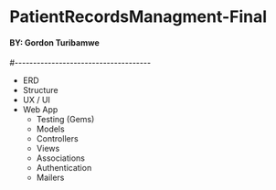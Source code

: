 # PatientRecordsManagment-Final
#### BY: Gordon Turibamwe
#-------------------------------------
- ERD
- Structure
- UX / UI
- Web App
  - Testing (Gems)
  - Models
  - Controllers
  - Views
  - Associations
  - Authentication
  - Mailers
